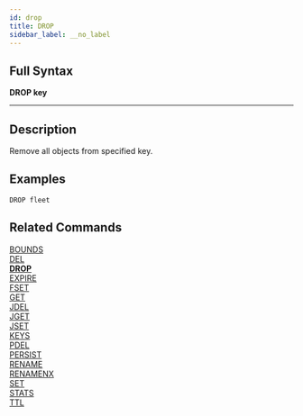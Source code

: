 ```yaml
---
id: drop
title: DROP
sidebar_label: __no_label
---
```


## Full Syntax

**DROP  key**

---

## Description

Remove all objects from specified key.

## Examples

```tile38-cli
DROP fleet
```

## Related Commands

[BOUNDS](bounds.html)<br>
[DEL](del.html)<br>
**[DROP](drop.html)**<br>
[EXPIRE](expire.html)<br>
[FSET](fset.html)<br>
[GET](get.html)<br>
[JDEL](jdel.html)<br>
[JGET](jget.html)<br>
[JSET](jset.html)<br>
[KEYS](keys.html)<br>
[PDEL](pdel.html)<br>
[PERSIST](persist.html)<br>
[RENAME](rename.html)<br>
[RENAMENX](renamenx.html)<br>
[SET](set.html)<br>
[STATS](stats.html)<br>
[TTL](ttl.html)<br>